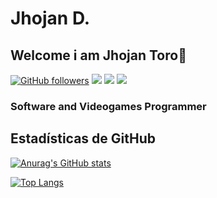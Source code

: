 # <h1>Jhojan D.</h1>
## Welcome i am Jhojan Toro👋
[![GitHub followers](https://img.shields.io/github/followers/jdtp125753?label=Follow&style=social)](https://github.com/jdtp125753)
[![](https://img.shields.io/badge/FACEBOOK-blue)](https://www.facebook.com/profile.php?id=100089324563350)
[![](https://img.shields.io/badge/LINKEDIN-grey)](https://www.linkedin.com/in/jhojan-d-toro-pérez-a032231a2/)
[![](https://img.shields.io/badge/YOUTUBE-red)](https://www.youtube.com/channel/UCxIGNpsrjzWgY1Eyai1by3A)
<!--
**jdtp125753/jdtp125753** is a ✨ _special_ ✨ repository because its `README.md` (this file) appears on your GitHub profile.

Here are some ideas to get you started:

- 🔭 I’m currently working on C#, Angular
- 🌱 I’m currently learning C#, .Net
- 👯 I’m looking to collaborate on Xirox
- 🤔 I’m looking for help with .Net
- 💬 Ask me about C#
- 📫 How to reach me: ...
- 😄 Pronouns: ...
- ⚡ Fun fact: ...
-->



### <p>Software and Videogames Programmer</p>
## Estadísticas de GitHub

[![Anurag's GitHub stats](https://github-readme-stats.vercel.app/api?username=jdtp125753&show_icons=true&theme=radical)](https://github.com/jdtp125753)

[![Top Langs](https://github-readme-stats.vercel.app/api/top-langs/?username=jdtp125753&layout=compact)](https://github.com/anuraghazra/github-readme-stats)

<br>

